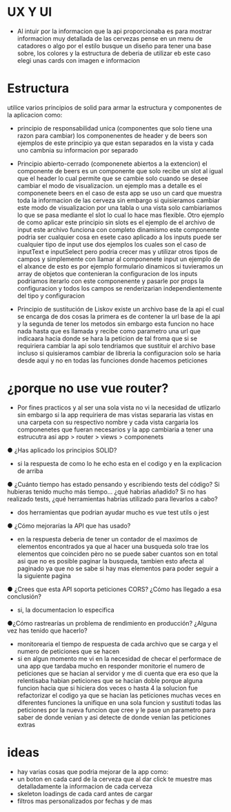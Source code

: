 # UX Y UI
- Al intuir por la informacion que la api proporcionaba es para mostrar informacion muy detallada de las cervezas pense en un menu de catadores o algo por el estilo busque un diseño para tener una base sobre, los colores y la estructura de deberia de utilizar eb este caso elegi unas cards con imagen e informacion

# Estructura
utilice varios principios de solid para armar la estructura y componentes de la aplicacion como:

- principio de responsabilidad unica (componentes que solo tiene una razon para cambiar)
  los componenentes de header y de beers son ejemplos de este principio ya que estan separados en la vista y cada uno cambnia su informacion por separado

- Principio abierto-cerrado (componenete abiertos a la extencion)
  el componente de beers es un componente que solo recibe un slot al igual que el header lo cual permite que se cambie solo cuando se desee cambiar el modo de visualizacion.
  un ejemplo mas a detalle es el componenete beers en el caso de esta app se uso un card que muestra toda la informacion de las cerveza sin embargo si quisieramos cambiar este modo de visualizacion por una tabla o una vista solo cambiariamos lo que se pasa mediante el slot lo cual lo hace mas flexible.
  Otro ejemplo de como aplicar este principio sin slots es el ejemplo de el archivo de input este archivo funciona con completo dinamismo este componente podria ser cualquier cosa en esete caso aplicado a los inputs puede ser cualquier tipo de input use dos ejemplos los cuales son el caso de inputText e inputSelect pero podria crecer mas y utilizar otros tipos de campos y simplemente con llamar al componenete input un ejemplo de el alxance de esto es por ejemplo formulario dinamicos si tuvieramos un array de objetos que contenieran la configuracion de los inputs podriamos iterarlo con este componenente y pasarle por props la configuracion y todos los campos se renderizarian independientemente del tipo y configuracion

- Principio de sustitución de Liskov
  existe un archivo base de la api el cual se encarga de dos cosas la primera es de contener la url base de la api y la segunda de tener los metodos sin embargo esta funcion no hace nada hasta que es llamada y recibe como parametro una url que indicaara hacia donde se hara la peticion de tal froma que si se requiriera cambiar la api solo tendriamos que sustituir el archivo base incluso si quisieramos cambiar de libreria la configuracion solo se haria desde aqui y no en todas las funciones donde hacemos peticiones
# ¿porque no use vue router?
- Por fines practicos y al ser una sola vista no vi la necesidad de utlizarlo sin embargo si la app requiriera de mas vistas separaria las vistas en una carpeta con su respectivo nombre y cada vista cargaria los componenetes que fueran necesarios y la app cambiaria a tener una estrucutra asi
app > router > views > componenets


● ¿Has aplicado los principios SOLID?
- si la respuesta de como lo he echo esta en el codigo y en la explicacion de arriba

● ¿Cuánto tiempo has estado pensando y escribiendo tests del código? Si
hubieras tenido mucho más tiempo... ¿qué habrías añadido? Si no has
realizado tests, ¿qué herramientas habrías utilizado para llevarlos a cabo?
- dos herramientas que podrian ayudar mucho es vue test utils o jest 

● ¿Cómo mejorarías la API que has usado?
- en la respuesta deberia de tener un contador de el maximos de elementos encontrados ya que al hacer
  una busqueda solo trae los elementos que coinciden pèro no se puede saber cuantos son en total asi que no es posible paginar la busqueda, tambien esto afecta al paginado ya que no se sabe si hay mas elementos para poder seguir a la siguiente pagina

● ¿Crees que esta API soporta peticiones CORS? ¿Cómo has llegado a esa
conclusión?
- si, la documentacion lo especifica

●¿Cómo rastrearías un problema de rendimiento en producción? ¿Alguna
vez has tenido que hacerlo?
- monitorearia el tiempo de respuesta de cada archivo que se carga y el numero de peticiones que se hacen
- si en algun momento me vi en la necesidad de checar el performace de una app que tardaba mucho en responder monitorie el numero de peticiones que se hacian al servidor y me di cuenta que era eso que la relentisaba habian peticiones que se hacian doble porque alguna funcion hacia que si hiciera dos veces o hasta 4 la solucion fue refactorizar el codigo ya que se hacian las peticiones muchas veces en diferentes funciones la unifique en una sola funcion y sustituti todas las peticiones por la nueva funcion que cree y le pase un parametro para saber de donde venian y asi detecte de donde venian las peticiones extras

# ideas
- hay varias cosas que podria mejorar de la app como:
- un boton en cada card de la cerveza que al dar click te muestre mas detalladamente la informacion de cada cerveza
- skeleton loadings de cada card antes de cargar
- filtros mas personalizados por fechas y de mas